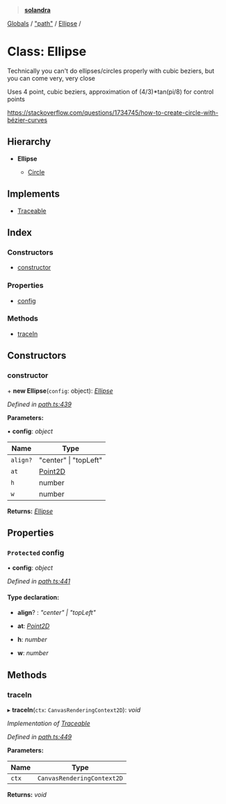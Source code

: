 > **[solandra](../README.md)**

[Globals](../README.md) / ["path"](../modules/_path_.md) / [Ellipse](_path_.ellipse.md) /

# Class: Ellipse

Technically you can't do ellipses/circles properly with cubic beziers, but you can come very, very close

Uses 4 point, cubic beziers, approximation of (4/3)*tan(pi/8) for control points

https://stackoverflow.com/questions/1734745/how-to-create-circle-with-bézier-curves

## Hierarchy

* **Ellipse**

  * [Circle](_path_.circle.md)

## Implements

* [Traceable](../interfaces/_path_.traceable.md)

## Index

### Constructors

* [constructor](_path_.ellipse.md#constructor)

### Properties

* [config](_path_.ellipse.md#protected-config)

### Methods

* [traceIn](_path_.ellipse.md#tracein)

## Constructors

###  constructor

\+ **new Ellipse**(`config`: object): *[Ellipse](_path_.ellipse.md)*

*Defined in [path.ts:439](https://github.com/jamesporter/solandra/blob/2971925/src/lib/path.ts#L439)*

**Parameters:**

▪ **config**: *object*

Name | Type |
------ | ------ |
`align?` | "center" \| "topLeft" |
`at` | [Point2D](../modules/_types_sol_.md#point2d) |
`h` | number |
`w` | number |

**Returns:** *[Ellipse](_path_.ellipse.md)*

## Properties

### `Protected` config

• **config**: *object*

*Defined in [path.ts:441](https://github.com/jamesporter/solandra/blob/2971925/src/lib/path.ts#L441)*

#### Type declaration:

* **align**? : *"center" | "topLeft"*

* **at**: *[Point2D](../modules/_types_sol_.md#point2d)*

* **h**: *number*

* **w**: *number*

## Methods

###  traceIn

▸ **traceIn**(`ctx`: `CanvasRenderingContext2D`): *void*

*Implementation of [Traceable](../interfaces/_path_.traceable.md)*

*Defined in [path.ts:449](https://github.com/jamesporter/solandra/blob/2971925/src/lib/path.ts#L449)*

**Parameters:**

Name | Type |
------ | ------ |
`ctx` | `CanvasRenderingContext2D` |

**Returns:** *void*